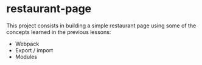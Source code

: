 # restaurant-page

This project consists in building a simple restaurant page using some of the concepts learned in the previous lessons:
- Webpack
- Export / import
- Modules
